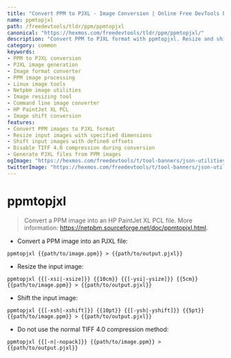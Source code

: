 ```yaml
---
title: "Convert PPM to PJXL - Image Conversion | Online Free DevTools by Hexmos"
name: ppmtopjxl
path: /freedevtools/tldr/ppm/ppmtopjxl
canonical: "https://hexmos.com/freedevtools/tldr/ppm/ppmtopjxl/"
description: "Convert PPM to PJXL format with ppmtopjxl. Resize and shift images easily. Free online tool, no registration required. Optimize images quickly."
category: common
keywords:
- PPM to PJXL conversion
- PJXL image generation
- Image format converter
- PPM image processing
- Linux image tools
- Netpbm image utilities
- Image resizing tool
- Command line image converter
- HP PaintJet XL PCL
- Image shift conversion
features:
- Convert PPM images to PJXL format
- Resize input images with specified dimensions
- Shift input images with defined offsets
- Disable TIFF 4.0 compression during conversion
- Generate PJXL files from PPM images
ogImage: "https://hexmos.com/freedevtools/t/tool-banners/json-utilities-banner.png"
twitterImage: "https://hexmos.com/freedevtools/t/tool-banners/json-utilities-banner.png"
---
```


# ppmtopjxl

> Convert a PPM image into an HP PaintJet XL PCL file.
> More information: <https://netpbm.sourceforge.net/doc/ppmtopjxl.html>.

- Convert a PPM image into an PJXL file:

`ppmtopjxl {{path/to/image.ppm}} > {{path/to/output.pjxl}}`

- Resize the input image:

`ppmtopjxl {{[-xsi|-xsize]}} {{10cm}} {{[-ysi|-ysize]}} {{5cm}} {{path/to/image.ppm}} > {{path/to/output.pjxl}}`

- Shift the input image:

`ppmtopjxl {{[-xsh|-xshift]}} {{10pt}} {{[-ysh|-yshift]}} {{5pt}} {{path/to/image.ppm}} > {{path/to/output.pjxl}}`

- Do not use the normal TIFF 4.0 compression method:

`ppmtopjxl {{[-n|-nopack]}} {{path/to/image.ppm}} > {{path/to/output.pjxl}}`
